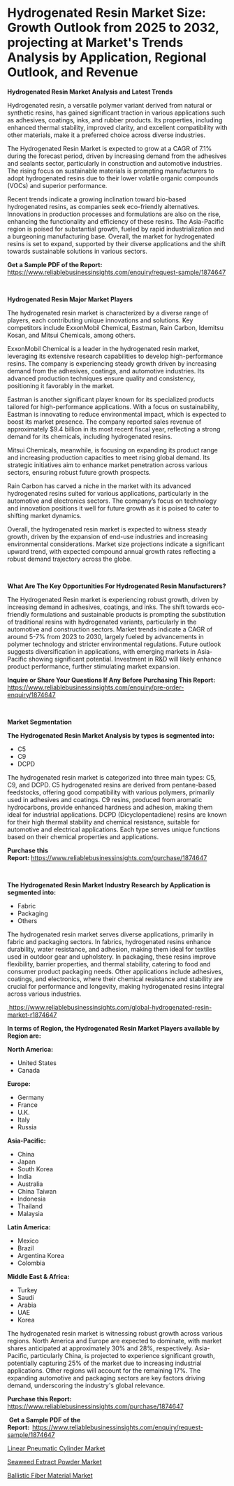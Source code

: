 <p><h1>Hydrogenated Resin Market Size: Growth Outlook from 2025 to 2032, projecting at Market's Trends Analysis by Application, Regional Outlook, and Revenue</h1></p><p><strong>Hydrogenated Resin Market Analysis and Latest Trends</strong></p>
<p><p>Hydrogenated resin, a versatile polymer variant derived from natural or synthetic resins, has gained significant traction in various applications such as adhesives, coatings, inks, and rubber products. Its properties, including enhanced thermal stability, improved clarity, and excellent compatibility with other materials, make it a preferred choice across diverse industries.</p><p>The Hydrogenated Resin Market is expected to grow at a CAGR of 7.1% during the forecast period, driven by increasing demand from the adhesives and sealants sector, particularly in construction and automotive industries. The rising focus on sustainable materials is prompting manufacturers to adopt hydrogenated resins due to their lower volatile organic compounds (VOCs) and superior performance.</p><p>Recent trends indicate a growing inclination toward bio-based hydrogenated resins, as companies seek eco-friendly alternatives. Innovations in production processes and formulations are also on the rise, enhancing the functionality and efficiency of these resins. The Asia-Pacific region is poised for substantial growth, fueled by rapid industrialization and a burgeoning manufacturing base. Overall, the market for hydrogenated resins is set to expand, supported by their diverse applications and the shift towards sustainable solutions in various sectors.</p></p>
<p><strong>Get a Sample PDF of the Report:&nbsp;</strong> <a href="https://www.reliablebusinessinsights.com/enquiry/request-sample/1874647?utm_campaign=96&utm_medium=2&utm_source=Github&utm_content=ia&utm_term=30012025&utm_id=hydrogenated-resin">https://www.reliablebusinessinsights.com/enquiry/request-sample/1874647</a></p>
<p>&nbsp;</p>
<p><strong>Hydrogenated Resin Major Market Players</strong></p>
<p><p>The hydrogenated resin market is characterized by a diverse range of players, each contributing unique innovations and solutions. Key competitors include ExxonMobil Chemical, Eastman, Rain Carbon, Idemitsu Kosan, and Mitsui Chemicals, among others.</p><p>ExxonMobil Chemical is a leader in the hydrogenated resin market, leveraging its extensive research capabilities to develop high-performance resins. The company is experiencing steady growth driven by increasing demand from the adhesives, coatings, and automotive industries. Its advanced production techniques ensure quality and consistency, positioning it favorably in the market.</p><p>Eastman is another significant player known for its specialized products tailored for high-performance applications. With a focus on sustainability, Eastman is innovating to reduce environmental impact, which is expected to boost its market presence. The company reported sales revenue of approximately $9.4 billion in its most recent fiscal year, reflecting a strong demand for its chemicals, including hydrogenated resins.</p><p>Mitsui Chemicals, meanwhile, is focusing on expanding its product range and increasing production capacities to meet rising global demand. Its strategic initiatives aim to enhance market penetration across various sectors, ensuring robust future growth prospects.</p><p>Rain Carbon has carved a niche in the market with its advanced hydrogenated resins suited for various applications, particularly in the automotive and electronics sectors. The company’s focus on technology and innovation positions it well for future growth as it is poised to cater to shifting market dynamics.</p><p>Overall, the hydrogenated resin market is expected to witness steady growth, driven by the expansion of end-use industries and increasing environmental considerations. Market size projections indicate a significant upward trend, with expected compound annual growth rates reflecting a robust demand trajectory across the globe.</p></p>
<p>&nbsp;</p>
<p><strong>What Are The Key Opportunities For Hydrogenated Resin Manufacturers?</strong></p>
<p><p>The Hydrogenated Resin market is experiencing robust growth, driven by increasing demand in adhesives, coatings, and inks. The shift towards eco-friendly formulations and sustainable products is prompting the substitution of traditional resins with hydrogenated variants, particularly in the automotive and construction sectors. Market trends indicate a CAGR of around 5-7% from 2023 to 2030, largely fueled by advancements in polymer technology and stricter environmental regulations. Future outlook suggests diversification in applications, with emerging markets in Asia-Pacific showing significant potential. Investment in R&D will likely enhance product performance, further stimulating market expansion.</p></p>
<p><strong>Inquire or Share Your Questions If Any Before Purchasing This Report:</strong> <a href="https://www.reliablebusinessinsights.com/enquiry/pre-order-enquiry/1874647?utm_campaign=96&utm_medium=2&utm_source=Github&utm_content=ia&utm_term=30012025&utm_id=hydrogenated-resin">https://www.reliablebusinessinsights.com/enquiry/pre-order-enquiry/1874647</a></p>
<p>&nbsp;</p>
<p><strong>Market Segmentation</strong></p>
<p><strong>The Hydrogenated Resin Market Analysis by types is segmented into:</strong></p>
<p><ul><li>C5</li><li>C9</li><li>DCPD</li></ul></p>
<p><p>The hydrogenated resin market is categorized into three main types: C5, C9, and DCPD. C5 hydrogenated resins are derived from pentane-based feedstocks, offering good compatibility with various polymers, primarily used in adhesives and coatings. C9 resins, produced from aromatic hydrocarbons, provide enhanced hardness and adhesion, making them ideal for industrial applications. DCPD (Dicyclopentadiene) resins are known for their high thermal stability and chemical resistance, suitable for automotive and electrical applications. Each type serves unique functions based on their chemical properties and applications.</p></p>
<p><strong>Purchase this Report:&nbsp;</strong><a href="https://www.reliablebusinessinsights.com/purchase/1874647?utm_campaign=96&utm_medium=2&utm_source=Github&utm_content=ia&utm_term=30012025&utm_id=hydrogenated-resin">https://www.reliablebusinessinsights.com/purchase/1874647</a></p>
<p>&nbsp;</p>
<p><strong>The Hydrogenated Resin Market Industry Research by Application is segmented into:</strong></p>
<p><ul><li>Fabric</li><li>Packaging</li><li>Others</li></ul></p>
<p><p>The hydrogenated resin market serves diverse applications, primarily in fabric and packaging sectors. In fabrics, hydrogenated resins enhance durability, water resistance, and adhesion, making them ideal for textiles used in outdoor gear and upholstery. In packaging, these resins improve flexibility, barrier properties, and thermal stability, catering to food and consumer product packaging needs. Other applications include adhesives, coatings, and electronics, where their chemical resistance and stability are crucial for performance and longevity, making hydrogenated resins integral across various industries.</p></p>
<p><a href="https://www.reliablebusinessinsights.com/global-hydrogenated-resin-market-r1874647?utm_campaign=96&utm_medium=2&utm_source=Github&utm_content=ia&utm_term=30012025&utm_id=hydrogenated-resin">&nbsp;https://www.reliablebusinessinsights.com/global-hydrogenated-resin-market-r1874647</a></p>
<p><strong>In terms of Region, the Hydrogenated Resin Market Players available by Region are:</strong></p>
<p>
    <p> <strong> North America: </strong>
        <ul>
            <li>United States</li>
            <li>Canada</li>
        </ul>
        </p> 
    <p> <strong> Europe: </strong>
        <ul>
            <li>Germany</li>
            <li>France</li>
            <li>U.K.</li>
            <li>Italy</li>
            <li>Russia</li>
        </ul>
        </p> 
    <p> <strong> Asia-Pacific: </strong>
        <ul>
            <li>China</li>
            <li>Japan</li>
            <li>South Korea</li>
            <li>India</li>
            <li>Australia</li>
            <li>China Taiwan</li>
            <li>Indonesia</li>
            <li>Thailand</li>
            <li>Malaysia</li>
        </ul>
        </p> 
    <p> <strong> Latin America: </strong>
        <ul>
            <li>Mexico</li>
            <li>Brazil</li>
            <li>Argentina Korea</li>
            <li>Colombia</li>
        </ul>
        </p> 
    <p> <strong> Middle East & Africa: </strong>
        <ul>
            <li>Turkey</li>
            <li>Saudi</li>
            <li>Arabia</li>
            <li>UAE</li>
            <li>Korea</li>
        </ul>
    </p>
    </p>
<p><p>The hydrogenated resin market is witnessing robust growth across various regions. North America and Europe are expected to dominate, with market shares anticipated at approximately 30% and 28%, respectively. Asia-Pacific, particularly China, is projected to experience significant growth, potentially capturing 25% of the market due to increasing industrial applications. Other regions will account for the remaining 17%. The expanding automotive and packaging sectors are key factors driving demand, underscoring the industry's global relevance.</p></p>
<p><strong>Purchase this Report: </strong><a href="https://www.reliablebusinessinsights.com/purchase/1874647?utm_campaign=96&utm_medium=2&utm_source=Github&utm_content=ia&utm_term=30012025&utm_id=hydrogenated-resin">https://www.reliablebusinessinsights.com/purchase/1874647</a></p>
<p>&nbsp;<strong>Get a Sample PDF of the Report:&nbsp;&nbsp;</strong><a href="https://www.reliablebusinessinsights.com/enquiry/request-sample/1874647?utm_campaign=96&utm_medium=2&utm_source=Github&utm_content=ia&utm_term=30012025&utm_id=hydrogenated-resin">https://www.reliablebusinessinsights.com/enquiry/request-sample/1874647</a></p>
<p><strong></strong></p>
<p><p><a href="https://github.com/scaseiargas/Market-Research-Report-List-1/blob/main/linear-pneumatic-cylinder-market.md?utm_campaign=96&utm_medium=2&utm_source=Github&utm_content=ia&utm_term=30012025&utm_id=hydrogenated-resin">Linear Pneumatic Cylinder Market</a></p><p><a href="https://github.com/ngozudapshi/Market-Research-Report-List-1/blob/main/seaweed-extract-powder-market.md?utm_campaign=96&utm_medium=2&utm_source=Github&utm_content=ia&utm_term=30012025&utm_id=hydrogenated-resin">Seaweed Extract Powder Market</a></p><p><a href="https://github.com/namaqbagels64/Market-Research-Report-List-1/blob/main/ballistic-fiber-material-market.md?utm_campaign=96&utm_medium=2&utm_source=Github&utm_content=ia&utm_term=30012025&utm_id=hydrogenated-resin">Ballistic Fiber Material Market</a></p></p>